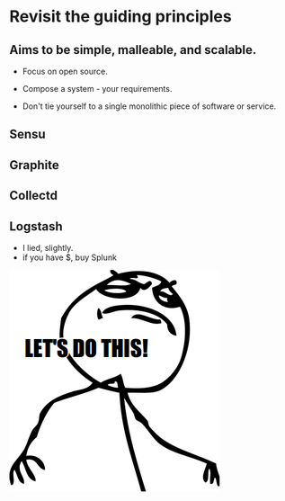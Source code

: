 <!SLIDE bullets incremental>
# Revisit the guiding principles

## Aims to be simple, malleable, and scalable.

* Focus on open source.

* Compose a system - your requirements.

* Don't tie yourself to a single monolithic piece of software or service.

<!SLIDE bullets incremental>
## Sensu

## Graphite

## Collectd

## Logstash

* I lied, slightly.
* if you have $, buy Splunk

<!SLIDE center>
![letter](../img/lets_do_this.png)
